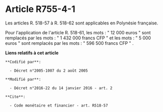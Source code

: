 # Article R755-4-1

Les articles R. 518-57 à R. 518-62 sont applicables en Polynésie française.

Pour l'application de l'article R. 518-61, les mots :  "   12 000 euros " sont remplacés par les mots : " 1 432 000 francs
CFP " et les mots : " 5 000 euros " sont remplacés par les mots : " 596 500 francs CFP " .

**Liens relatifs à cet article**

	**Codifié par**:

	  - Décret n°2005-1007 du 2 août 2005

	**Modifié par**:

	  - Décret n°2016-22 du 14 janvier 2016 - art. 2

	**Cite**:

	  - Code monétaire et financier - art. R518-57
